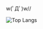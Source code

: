 w(ﾟДﾟ)w//

![Top Langs](https://github-readme-stats.vercel.app/api/top-langs/?username=eitaaaaar&layout=compact&theme=dark)

